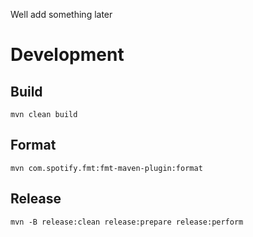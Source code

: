 Well add something later

# Development

## Build 

```shell
mvn clean build
```

## Format

```shell
mvn com.spotify.fmt:fmt-maven-plugin:format
```

## Release 

```shell
mvn -B release:clean release:prepare release:perform
```
